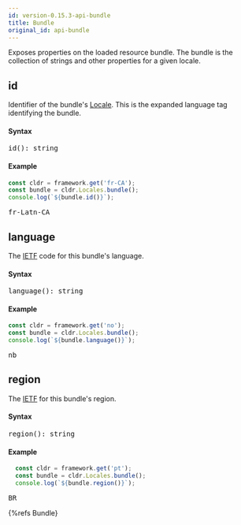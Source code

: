 ```yaml
---
id: version-0.15.3-api-bundle
title: Bundle
original_id: api-bundle
---
```


Exposes properties on the loaded resource bundle. The bundle is the collection of strings and other properties for a given locale.

## id

Identifier of the bundle's [Locale](api-locale.html). This is the expanded language tag identifying the bundle.

#### Syntax
<pre class="syntax">
id(): string
</pre>

#### Example

```typescript
const cldr = framework.get('fr-CA');
const bundle = cldr.Locales.bundle();
console.log(`${bundle.id()}`);
```
<pre class="output">
fr-Latn-CA
</pre>



## language

The [IETF](https://en.wikipedia.org/wiki/IETF_language_tag) code for this bundle's language.

#### Syntax

<pre class="syntax">
language(): string
</pre>

#### Example

```typescript
const cldr = framework.get('no');
const bundle = cldr.Locales.bundle();
console.log(`${bundle.language()}`);
```
<pre class="output">
nb
</pre>



## region

The [IETF](https://en.wikipedia.org/wiki/IETF_language_tag) for this bundle's region.

#### Syntax

<pre class="syntax">
region(): string
</pre>

#### Example

```typescript
  const cldr = framework.get('pt');
  const bundle = cldr.Locales.bundle();
  console.log(`${bundle.region()}`);
```
<pre class="output">
BR
</pre>


{%refs Bundle}
